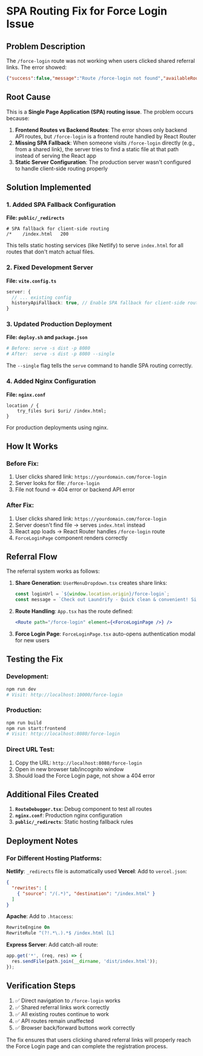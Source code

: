 # SPA Routing Fix for Force Login Issue

## Problem Description
The `/force-login` route was not working when users clicked shared referral links. The error showed:
```json
{"success":false,"message":"Route /force-login not found","availableRoutes":["/api/health","/api/test","/api/auth","/api/bookings","/api/addresses","/api/location","/api/whatsapp","/api/sheets/order","/api/sheets/test","/api/sheets/sync"]}
```

## Root Cause
This is a **Single Page Application (SPA) routing issue**. The problem occurs because:

1. **Frontend Routes vs Backend Routes**: The error shows only backend API routes, but `/force-login` is a frontend route handled by React Router
2. **Missing SPA Fallback**: When someone visits `/force-login` directly (e.g., from a shared link), the server tries to find a static file at that path instead of serving the React app
3. **Static Server Configuration**: The production server wasn't configured to handle client-side routing properly

## Solution Implemented

### 1. Added SPA Fallback Configuration
**File: `public/_redirects`**
```
# SPA fallback for client-side routing
/*    /index.html   200
```
This tells static hosting services (like Netlify) to serve `index.html` for all routes that don't match actual files.

### 2. Fixed Development Server
**File: `vite.config.ts`**
```typescript
server: {
  // ... existing config
  historyApiFallback: true, // Enable SPA fallback for client-side routing
}
```

### 3. Updated Production Deployment
**File: `deploy.sh` and `package.json`**
```bash
# Before: serve -s dist -p 8080
# After:  serve -s dist -p 8080 --single
```
The `--single` flag tells the `serve` command to handle SPA routing correctly.

### 4. Added Nginx Configuration
**File: `nginx.conf`**
```nginx
location / {
    try_files $uri $uri/ /index.html;
}
```
For production deployments using nginx.

## How It Works

### Before Fix:
1. User clicks shared link: `https://yourdomain.com/force-login`
2. Server looks for file: `/force-login`
3. File not found → 404 error or backend API error

### After Fix:
1. User clicks shared link: `https://yourdomain.com/force-login`
2. Server doesn't find file → serves `index.html` instead
3. React app loads → React Router handles `/force-login` route
4. `ForceLoginPage` component renders correctly

## Referral Flow
The referral system works as follows:

1. **Share Generation**: `UserMenuDropdown.tsx` creates share links:
   ```typescript
   const loginUrl = `${window.location.origin}/force-login`;
   const message = `Check out Laundrify - Quick clean & convenient! Sign up here: ${loginUrl}`;
   ```

2. **Route Handling**: `App.tsx` has the route defined:
   ```jsx
   <Route path="/force-login" element={<ForceLoginPage />} />
   ```

3. **Force Login Page**: `ForceLoginPage.tsx` auto-opens authentication modal for new users

## Testing the Fix

### Development:
```bash
npm run dev
# Visit: http://localhost:10000/force-login
```

### Production:
```bash
npm run build
npm run start:frontend
# Visit: http://localhost:8080/force-login
```

### Direct URL Test:
1. Copy the URL: `http://localhost:8080/force-login`
2. Open in new browser tab/incognito window
3. Should load the Force Login page, not show a 404 error

## Additional Files Created

1. **`RouteDebugger.tsx`**: Debug component to test all routes
2. **`nginx.conf`**: Production nginx configuration
3. **`public/_redirects`**: Static hosting fallback rules

## Deployment Notes

### For Different Hosting Platforms:

**Netlify**: `_redirects` file is automatically used
**Vercel**: Add to `vercel.json`:
```json
{
  "rewrites": [
    { "source": "/(.*)", "destination": "/index.html" }
  ]
}
```

**Apache**: Add to `.htaccess`:
```apache
RewriteEngine On
RewriteRule ^(?!.*\.).*$ /index.html [L]
```

**Express Server**: Add catch-all route:
```javascript
app.get('*', (req, res) => {
  res.sendFile(path.join(__dirname, 'dist/index.html'));
});
```

## Verification Steps

1. ✅ Direct navigation to `/force-login` works
2. ✅ Shared referral links work correctly
3. ✅ All existing routes continue to work
4. ✅ API routes remain unaffected
5. ✅ Browser back/forward buttons work correctly

The fix ensures that users clicking shared referral links will properly reach the Force Login page and can complete the registration process.
